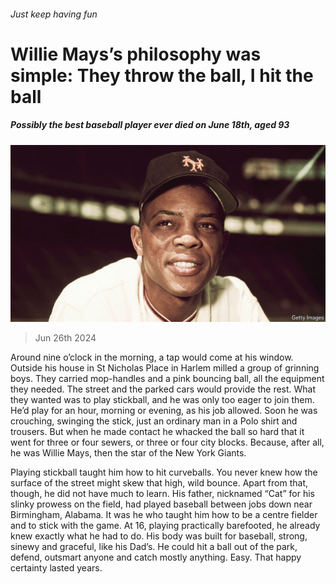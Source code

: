 ###### Just keep having fun

# Willie Mays’s philosophy was simple: They throw the ball, I hit the ball 

##### Possibly the best baseball player ever died on June 18th, aged 93 

![image](images/20240629_OBP001.jpg) 

> Jun 26th 2024 

Around nine o’clock in the morning, a tap would come at his window. Outside his house in St Nicholas Place in Harlem milled a group of grinning boys. They carried mop-handles and a pink bouncing ball, all the equipment they needed. The street and the parked cars would provide the rest. What they wanted was to play stickball, and he was only too eager to join them. He’d play for an hour, morning or evening, as his job allowed. Soon he was crouching, swinging the stick, just an ordinary man in a Polo shirt and trousers. But when he made contact he whacked the ball so hard that it went for three or four sewers, or three or four city blocks. Because, after all, he was Willie Mays, then the star of the New York Giants. 

Playing stickball taught him how to hit curveballs. You never knew how the surface of the street might skew that high, wild bounce. Apart from that, though, he did not have much to learn. His father, nicknamed “Cat” for his slinky prowess on the field, had played baseball between jobs down near Birmingham, Alabama. It was he who taught him how to be a centre fielder and to stick with the game. At 16, playing practically barefooted, he already knew exactly what he had to do. His body was built for baseball, strong, sinewy and graceful, like his Dad’s. He could hit a ball out of the park, defend, outsmart anyone and catch mostly anything. Easy. That happy certainty lasted years.

